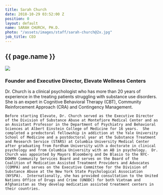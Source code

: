 ```yaml
---
title: Sarah Church
date: 2018-10-29 03:52:00 Z
position: 0
layout: default
name: SARAH CHURCH, PH.D.
photo: "/assets/images/staff/sarah-church@2x.jpg"
job_title: CEO
---
```


<section class="team-bio">
<h1 class="small small-full-width">{{ page.name }}</h1>
<img class="team-bio-photo" src="{{ page.photo }}">
<div class="team-bio-text">
    <h3>Founder and Executive Director,  Elevate Wellness Centers</h3>
    Dr. Church is a clinical psychologist who has more than 20 years of experience in the treating patients struggling with substance use disorders. She is an expert in Cognitive Behavioral Therapy (CBT), Community Reinforcement Approach (CRA) and Contingency Management.  

    Before starting Elevate, Dr. Church served as the Executive Director of the Division of Substance Abuse at Montefiore Medical Center and as an Assistant Professor in the Department of Psychiatry and Behavioral Sciences at Albert Einstein College of Medicine for 16 years.  She completed a predoctoral fellowship in addiction at the Yale University School of Medicine and a postdoctoral year at the Substance Treatment and Research Service (STARS) at Columbia University Medical Center after graduating from Fordham University with a doctorate in clinical psychology and from Columbia University with an AB in psychology.  Dr. Church was appointed by Mayors Bloomberg and De Blasio to the NYC-DOHMH Community Services Board and serves on the Board of the Coalition of Medication Assisted Treatment Providers and Advocates (COMPA) and serves on the Executive Committee for the Division of Substance Abuse at the New York State Psychological Association (NYSPA).  Internationally, she has provided consultation to the United Nations Office of Drugs and Crime (UNODC) for both Vietnam and Afghanistan as they develop medication assisted treatment centers in their countries.
</div>
<section>